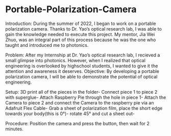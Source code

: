 # Portable-Polarization-Camera
Introduction:
During the summer of 2022, I began to work on a portable polarization camera. Thanks to Dr. Yao’s optical research lab, I was able to gain the knowledge needed to execute this project. My mentor, Jia Wei Zhuo, was an integral part of this process because he was the one who taught and introduced me to photonics.

Problem:
After my Internship at Dr. Yao’s optical research lab, I recieved a small glimpse into photonics. However, when I realized that optical engineering is overlooked by highschool students, I wanted to give it the attention and awareness it deserves. 
Objective:
By developing a portable polarization camera, I will be able to demonstrate the potential of optical engineering.

Setup:
3D print all of the pieces in the folder-
Connect piece 1 to piece 2 with superglue-
Attach Raspberry Pie through the hole in piece 1-
Attach the Camera to piece 2 and connect the Camera to the raspberry pie via an Adafruit Flex Cable-
Grab a sheet of polarization film, place the short edge towards your body(this is 0°)-
rotate 45° and cut a sheet out-

Procedure:
Position the camera and press the button, then wait for 2 minutes.
